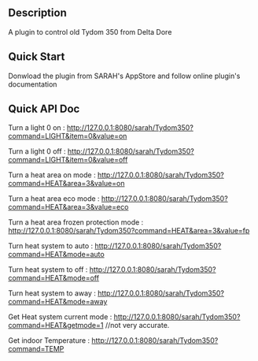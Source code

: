 ## Description

A plugin to control old Tydom 350 from Delta Dore


## Quick Start

Donwload the plugin from SARAH's AppStore and follow online plugin's documentation

## Quick API Doc


Turn a light 0 on : http://127.0.0.1:8080/sarah/Tydom350?command=LIGHT&item=0&value=on

Turn a light 0 off : http://127.0.0.1:8080/sarah/Tydom350?command=LIGHT&item=0&value=off


Turn a heat area on mode : http://127.0.0.1:8080/sarah/Tydom350?command=HEAT&area=3&value=on

Turn a heat area eco mode : http://127.0.0.1:8080/sarah/Tydom350?command=HEAT&area=3&value=eco

Turn a heat area frozen protection mode : http://127.0.0.1:8080/sarah/Tydom350?command=HEAT&area=3&value=fp


Turn heat system to auto : http://127.0.0.1:8080/sarah/Tydom350?command=HEAT&mode=auto

Turn heat system to off : http://127.0.0.1:8080/sarah/Tydom350?command=HEAT&mode=off

Turn heat system to away : http://127.0.0.1:8080/sarah/Tydom350?command=HEAT&mode=away


Get Heat system current mode : http://127.0.0.1:8080/sarah/Tydom350?command=HEAT&getmode=1 //not very accurate.

Get indoor Temperature : http://127.0.0.1:8080/sarah/Tydom350?command=TEMP




